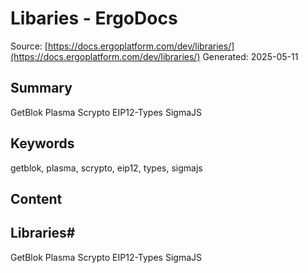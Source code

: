 # Libaries - ErgoDocs
Source: [https://docs.ergoplatform.com/dev/libraries/](https://docs.ergoplatform.com/dev/libraries/)
Generated: 2025-05-11

## Summary
GetBlok Plasma Scrypto EIP12-Types SigmaJS

## Keywords
getblok, plasma, scrypto, eip12, types, sigmajs

## Content
## Libraries#
GetBlok Plasma
Scrypto
EIP12-Types
SigmaJS
